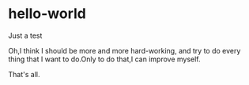 # hello-world
Just a test

Oh,I think I should be more and more hard-working, and try to do every thing that I want to do.Only to do that,I can improve myself.

That's all.
